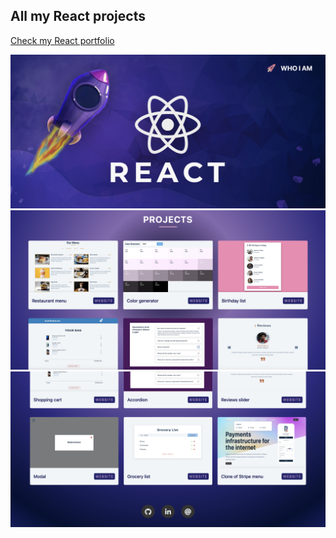 ## All my React projects

[Check my React portfolio](https://react-projects-julia.netlify.app/)

![screenshot](img/screenshot-1.png)
![screenshot](img/screenshot-2.png)
![screenshot](img/screenshot-3.png)
